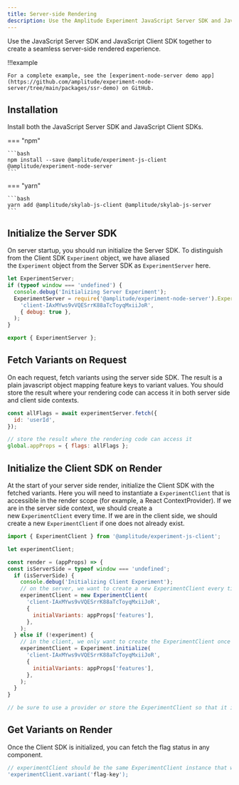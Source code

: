 ```yaml
---
title: Server-side Rendering
description: Use the Amplitude Experiment JavaScript Server SDK and JavaScript Client SDK together to create a seamless server-side rendered experience.
---
```


<!-- TODO Rewrite and clean up example project -->

Use the JavaScript Server SDK and JavaScript Client SDK together to create a seamless server-side rendered experience.

!!!example

    For a complete example, see the [experiment-node-server demo app](https://github.com/amplitude/experiment-node-server/tree/main/packages/ssr-demo) on GitHub.

## Installation

Install both the JavaScript Server SDK and JavaScript Client SDKs.

=== "npm"

    ```bash
    npm install --save @amplitude/experiment-js-client @amplitude/experiment-node-server
    ```

=== "yarn"

    ```bash
    yarn add @amplitude/skylab-js-client @amplitude/skylab-js-server
    ```

## Initialize the Server SDK

On server startup, you should run initialize the Server SDK. To distinguish from the Client SDK `Experiment` object, we have aliased the `Experiment` object from the Server SDK as `ExperimentServer` here.

```js
let ExperimentServer;
if (typeof window === 'undefined') {
  console.debug('Initializing Server Experiment');
  ExperimentServer = require('@amplitude/experiment-node-server').Experiment.initialize(
    'client-IAxMYws9vVQESrrK88aTcToyqMxiiJoR',
    { debug: true },
  );
}

export { ExperimentServer };
```

## Fetch Variants on Request

On each request, fetch variants using the server side SDK. The result is a plain javascript object mapping feature keys to variant values. You should store the result where your rendering code can access it in both server side and client side contexts.

```js
const allFlags = await experimentServer.fetch({
  id: 'userId',
});

// store the result where the rendering code can access it
global.appProps = { flags: allFlags };
```

## Initialize the Client SDK on Render

At the start of your server side render, initialize the Client SDK with the fetched variants. Here you will need to instantiate a `ExperimentClient` that is accessible in the render scope (for example, a React ContextProvider). If we are in the server side context, we should create a new `ExperimentClient` every time. If we are in the client side, we should create a new `ExperimentClient` if one does not already exist.

```js
import { ExperimentClient } from '@amplitude/experiment-js-client';

let experimentClient;

const render = (appProps) => {
const isServerSide = typeof window === 'undefined';
  if (isServerSide) {
    console.debug('Initializing Client Experiment');
    // on the server, we want to create a new ExperimentClient every time
    experimentClient = new ExperimentClient(
      'client-IAxMYws9vVQESrrK88aTcToyqMxiiJoR',
      {
        initialVariants: appProps['features'],
      },
    );
  } else if (!experiment) {
    // in the client, we only want to create the ExperimentClient once
    experimentClient = Experiment.initialize(
      'client-IAxMYws9vVQESrrK88aTcToyqMxiiJoR',
      {
        initialVariants: appProps['features'],
      },
    );
  }
}

// be sure to use a provider or store the ExperimentClient so that it is accessible in the render scope
```

## Get Variants on Render

Once the Client SDK is initialized, you can fetch the flag status in any component.

```js
// experimentClient should be the same ExperimentClient instance that was instantiated in the previous step
'experimentClient.variant('flag-key');
```